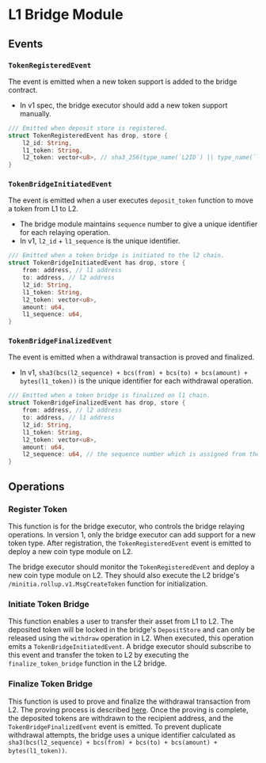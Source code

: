 # L1 Bridge Module

## Events

### `TokenRegisteredEvent`

The event is emitted when a new token support is added to the bridge contract.

* In v1 spec, the bridge executor should add a new token support manually.

```rust
/// Emitted when deposit store is registered.
struct TokenRegisteredEvent has drop, store {
    l2_id: String,
    l1_token: String,
    l2_token: vector<u8>, // sha3_256(type_name(`L2ID`) || type_name(`l1_token`))
}
```

### `TokenBridgeInitiatedEvent`

The event is emitted when a user executes `deposit_token` function to move a token from L1 to L2.

* The bridge module maintains `sequence` number to give a unique identifier for each relaying operation.
* In v1, `l2_id` + `l1_sequence` is the unique identifier.

```rust
/// Emitted when a token bridge is initiated to the l2 chain.
struct TokenBridgeInitiatedEvent has drop, store {
    from: address, // l1 address
    to: address, // l2 address
    l2_id: String,
    l1_token: String,
    l2_token: vector<u8>,
    amount: u64,
    l1_sequence: u64, 
}
```

### `TokenBridgeFinalizedEvent`

The event is emitted when a withdrawal transaction is proved and finalized.
  
* In v1, `sha3(bcs(l2_sequence) + bcs(from) + bcs(to) + bcs(amount) + bytes(l1_token))` is the unique identifier for each withdrawal operation.

```rust
/// Emitted when a token bridge is finalized on l1 chain.
struct TokenBridgeFinalizedEvent has drop, store {
    from: address, // l2 address
    to: address, // l1 address
    l2_id: String,
    l1_token: String,
    l2_token: vector<u8>,
    amount: u64,
    l2_sequence: u64, // the sequence number which is assigned from the l2 bridge
}
```

## Operations

### Register Token

This function is for the bridge executor, who controls the bridge relaying operations. In version 1, only the bridge executor can add support for a new token type. After registration, the `TokenRegisteredEvent` event is emitted to deploy a new coin type module on L2.

The bridge executor should monitor the `TokenRegisteredEvent` and deploy a new coin type module on L2. They should also execute the L2 bridge's `/minitia.rollup.v1.MsgCreateToken` function for initialization.

### Initiate Token Bridge

This function enables a user to transfer their asset from L1 to L2. The deposited token will be locked in the bridge's `DepositStore` and can only be released using the `withdraw` operation in L2. When executed, this operation emits a `TokenBridgeInitiatedEvent`. A bridge executor should subscribe to this event and transfer the token to L2 by executing the `finalize_token_bridge` function in the L2 bridge.

### Finalize Token Bridge

This function is used to prove and finalize the withdrawal transaction from L2. The proving process is described [here](https://www.notion.so/Withdrawal-Proving-a49f7c26467044489731048f68ed584b?pvs=21). Once the proving is complete, the deposited tokens are withdrawn to the recipient address, and the `TokenBridgeFinalizedEvent` event is emitted. To prevent duplicate withdrawal attempts, the bridge uses a unique identifier calculated as `sha3(bcs(l2_sequence) + bcs(from) + bcs(to) + bcs(amount) + bytes(l1_token))`.
